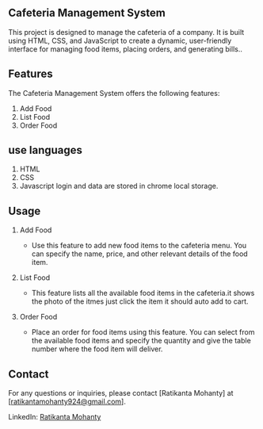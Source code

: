 Cafeteria Management System
----------------------------

This project is designed to manage the cafeteria of a company. It is built using HTML, CSS, and JavaScript to create a dynamic, user-friendly interface for managing food items, placing orders, and generating bills..

Features
--------

The Cafeteria Management System offers the following features:
1. Add Food
2. List Food
3. Order Food

use languages
------------

1. HTML
2. CSS
3. Javascript
login and data are stored in chrome local storage. 

Usage
-----

1. Add Food
   - Use this feature to add new food items to the cafeteria menu. You can specify the name, price, and other relevant details of the food item.

2. List Food
   - This feature lists all the available food items in the cafeteria.it shows the photo of the itmes just click the item it should auto add to cart.

3. Order Food
   - Place an order for food items using this feature. You can select from the available food items and specify the quantity and give the table number where the food item will deliver.


Contact
-------

For any questions or inquiries, please contact [Ratikanta Mohanty] at [ratikantamohanty924@gmail.com].

LinkedIn: [Ratikanta Mohanty](www.linkedin.com/in/ratikanta-mohanty7606-b20436242)
